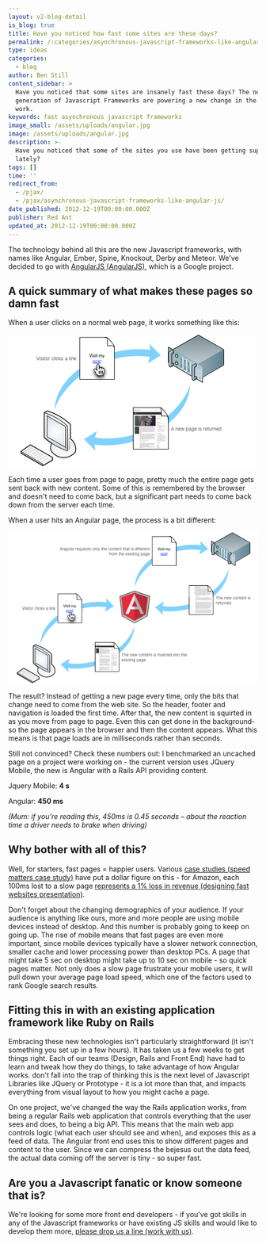 ```yaml
---
layout: v2-blog-detail
is_blog: true
title: Have you noticed how fast some sites are these days?
permalink: /:categories/asynchronous-javascript-frameworks-like-angular-js/
type: ideas
categories:
  - blog
author: Ben Still
content_sidebar: >
  Have you noticed that some sites are insanely fast these days? The new
  generation of Javascript Frameworks are powering a new change in the way pages
  work.
keywords: fast asynchronous javascript frameworks
image_small: /assets/uploads/angular.jpg
image: /assets/uploads/angular.jpg
description: >-
  Have you noticed that some of the sites you use have been getting super fast
  lately?
tags: []
time: ''
redirect_from:
  - /pjax/
  - /pjax/asynchronous-javascript-frameworks-like-angular-js/
date_published: 2012-12-19T00:00:00.000Z
publisher: Red Ant
updated_at: 2012-12-19T00:00:00.000Z
---
```


The technology behind all this are the new Javascript frameworks, with names like Angular, Ember, Spine, Knockout, Derby and Meteor. We've decided to go with [AngularJS (AngularJS)](http://angularjs.org/), which is a Google project.

## A quick summary of what makes these pages so damn fast

When a user clicks on a normal web page, it works something like this:

![non-angularjs-rails-asynchrous-diagram1](/assets/uploads/2012/non-angularjs-rails-asynchrous-diagram1.png)

Each time a user goes from page to page, pretty much the entire page gets sent back with new content. Some of this is remembered by the browser and doesn't need to come back, but a significant part needs to come back down from the server each time.

When a user hits an Angular page, the process is a bit different:

![angularjs-rails-asynchrous-diagram1](/assets/uploads/2012/angularjs-rails-asynchrous-diagram1.png)

The result? Instead of getting a new page every time, only the bits that change need to come from the web site. So the header, footer and navigation is loaded the first time. After that, the new content is squirted in as you move from page to page. Even this can get done in the background- so the page appears in the browser and then the content appears. What this means is that page loads are in milliseconds rather than seconds.

Still not convinced? Check these numbers out: I benchmarked an uncached page on a project were working on - the current version uses JQuery Mobile, the new is Angular with a Rails API providing content.

Jquery Mobile: **4 s**

Angular: **450 ms**

*(Mum: if you’re reading this, 450ms is 0.45 seconds – about the reaction time a driver needs to brake when driving)*

## Why bother with all of this?

Well, for starters, fast pages = happier users. Various [case studies (speed matters case study)](http://www.slideshare.net/markstanton/speed-matters) have put a dollar figure on this - for Amazon, each 100ms lost to a slow page [represents a 1% loss in revenue (designing fast websites presentation)](http://www.slideshare.net/stubbornella/designing-fast-websites-presentation).

Don't forget about the changing demographics of your audience. If your audience is anything like ours, more and more people are using mobile devices instead of desktop. And this number is probably going to keep on going up. The rise of mobile means that fast pages are even more important, since mobile devices typically have a slower network connection, smaller cache and lower processing power than desktop PCs. A page that might take 5 sec on desktop might take up to 10 sec on mobile - so quick pages matter. Not only does a slow page frustrate your mobile users, it will pull down your average page load speed, which one of the factors used to rank Google search results.

## Fitting this in with an existing application framework like Ruby on Rails

Embracing these new technologies isn't particularly straightforward (it isn't something you set up in a few hours). It has taken us a few weeks to get things right. Each of our teams (Design, Rails and Front End) have had to learn and tweak how they do things, to take advantage of how Angular works. don't fall into the trap of thinking this is the next level of Javascript Libraries like JQuery or Prototype - it is a lot more than that, and impacts everything from visual layout to how you might cache a page.

On one project, we've changed the way the Rails application works, from being a regular Rails web application that controls everything that the user sees and does, to being a big API. This means that the main web app controls logic (what each user should see and when), and exposes this as a feed of data. The Angular front end uses this to show different pages and content to the user. Since we can compress the bejesus out the data feed, the actual data coming off the server is tiny - so super fast.

## Are you a Javascript fanatic or know someone that is?

We're looking for some more front end developers - if you've got skills in any of the Javascript frameworks or have existing JS skills and would like to develop them more, [please drop us a line (work with us)](/jobs/).
